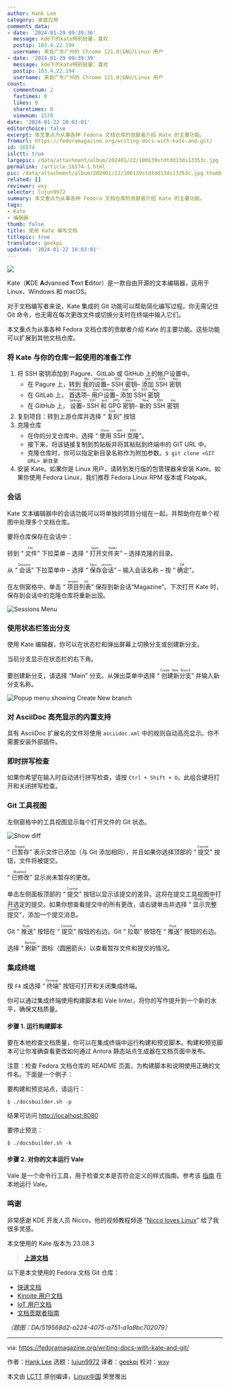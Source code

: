 ```yaml
---
author: Hank Lee
category: 桌面应用
comments_data:
- date: '2024-01-29 09:39:36'
  message: kde下的kate特别轻量，喜欢
  postip: 183.4.22.194
  username: 来自广东广州的 Chrome 121.0|GNU/Linux 用户
- date: '2024-01-29 09:39:39'
  message: kde下的kate特别轻量，喜欢
  postip: 183.4.22.194
  username: 来自广东广州的 Chrome 121.0|GNU/Linux 用户
count:
  commentnum: 2
  favtimes: 0
  likes: 0
  sharetimes: 0
  viewnum: 1570
date: '2024-01-22 10:03:01'
editorchoice: false
excerpt: 本文重点为从事各种 Fedora 文档仓库的贡献者介绍 Kate 的主要功能。
fromurl: https://fedoramagazine.org/writing-docs-with-kate-and-git/
id: 16574
islctt: true
largepic: /data/attachment/album/202401/22/100139stdtdd13ds13353c.jpg
permalink: /article-16574-1.html
pic: /data/attachment/album/202401/22/100139stdtdd13ds13353c.jpg.thumb.jpg
related: []
reviewer: wxy
selector: lujun9972
summary: 本文重点为从事各种 Fedora 文档仓库的贡献者介绍 Kate 的主要功能。
tags:
- Kate
- 编辑器
thumb: false
title: 使用 Kate 编写文档
titlepic: true
translator: geekpi
updated: '2024-01-22 10:03:01'
---
```


![](/data/attachment/album/202401/22/100139stdtdd13ds13353c.jpg)


Kate（**K**DE **A**dvanced **T**ext **E**ditor）是一款自由开源的文本编辑器，适用于 Linux、Windows 和 macOS。


对于文档编写者来说，Kate 集成的 Git 功能可以帮助简化编写过程。你无需记住 Git 命令，也无需在每次更改文件或切换分支时在终端中输入它们。


本文重点为从事各种 Fedora 文档仓库的贡献者介绍 Kate 的主要功能。这些功能可以扩展到其他文档仓库。


### 将 Kate 与你的仓库一起使用的准备工作


1. 将 SSH 密钥添加到 Pagure、GitLab 或 GitHub 上的帐户设置中。
	* 在 Pagure 上，转到 <ruby> 我的设置 <rt>  My Settings </rt></ruby> – <ruby> SSH 密钥 <rt>  SSH Keys </rt></ruby> – <ruby> 添加 SSH 密钥 <rt>  Add SSH Key </rt></ruby>
	* 在 GitLab 上，<ruby> 首选项 <rt>  Preferences </rt></ruby> – <ruby> 用户设置 <rt>  User Settings </rt></ruby> – <ruby> 添加 SSH 密钥 <rt>  Add an SSH Key </rt></ruby>
	* 在 GitHub 上，<ruby> 设置 <rt>  Settings </rt></ruby> – <ruby> SSH 和 GPG 密钥 <rt>  SSH and GPG keys </rt></ruby> – <ruby> 新的 SSH 密钥 <rt>  New SSH key </rt></ruby>
2. 复刻项目：转到上游仓库并选择 “<ruby> 复刻 <rt>  Fork </rt></ruby>” 按钮
3. 克隆仓库
	* 在你的分叉仓库中，选择 “<ruby> 使用 SSH 克隆 <rt>  Clone with SSH </rt></ruby>”。
	* 接下来，将该链接复制到剪贴板并将其粘贴到终端中的 GIT URL 中。
	* 克隆仓库时，你可以指定新目录名称作为附加参数。`$ git clone <GIT URL> 新目录`
4. 安装 Kate。如果你是 Linux 用户，请转到发行版的包管理器来安装 Kate。如果你使用 Fedora Linux，我们推荐 Fedora Linux RPM 版本或 Flatpak。


### 会话


Kate 文本编辑器中的会话功能可以将单独的项目分组在一起，并帮助你在单个视图中处理多个文档仓库。


要将仓库保存在会话中：


转到 “<ruby> 文件 <rt>  File </rt></ruby>” 下拉菜单 – 选择 “<ruby> 打开文件夹 <rt>  Open folder </rt></ruby>” – 选择克隆的目录。


从 “<ruby> 会话 <rt>  Sessions </rt></ruby>” 下拉菜单中 – 选择 “<ruby> 保存会话 <rt>  Save session </rt></ruby>” – 输入会话名称 – 按 “<ruby> 确定 <rt>  OK </rt></ruby>”。


在左侧窗格中，单击 “<ruby> 项目列表 <rt>  project list </rt></ruby>” 保存到新会话“Magazine”。下次打开 Kate 时，保存到会话中的克隆仓库将重新出现。


![Sessions Menu](/data/attachment/album/202401/22/100303o37vnav49ep963z0.png)


### 使用状态栏签出分支


使用 Kate 编辑器，你可以在状态栏和弹出屏幕上切换分支或创建新分支。


当前分支显示在状态栏的右下角。


要创建新分支，请选择 “Main” 分支。从弹出菜单中选择 “<ruby> 创建新分支 <rt>  Create New Branch </rt></ruby>” 并输入新分支名称。


![Popup menu showing Create New branch](/data/attachment/album/202401/22/100303c198h26j58nco2i6.png)


### 对 AsciiDoc 高亮显示的内置支持


具有 AsciiDoc 扩展名的文件将使用 `asciidoc.xml` 中的规则自动高亮显示。你不需要安装外部插件。


### 即时拼写检查


如果你希望在输入时自动进行拼写检查，请按 `Ctrl + Shift + O`。此组合键将打开和关闭拼写检查。


### Git 工具视图


左侧窗格中的工具视图显示每个打开文件的 Git 状态。


![Show diff](/data/attachment/album/202401/22/100304sghr33c0gopmhmbz.png)


“<ruby> 已暂存 <rt>  Staged </rt></ruby>” 表示文件已添加（与 Git 添加相同），并且如果你选择顶部的 “<ruby> 提交 <rt>  Commit </rt></ruby>” 按钮，文件将被提交。


“<ruby> 已修改 <rt>  Modified </rt></ruby>” 显示尚未暂存的更改。


单击左侧面板顶部的 “<ruby> 提交 <rt>  Commit </rt></ruby>” 按钮以显示该提交的差异。这将在提交工具视图中打开选定的提交。如果你想查看提交中的所有更改，请右键单击并选择 “<ruby> 显示完整提交 <rt>  Show Full Commit </rt></ruby>”，添加一个提交消息。


Git “<ruby> 推送 <rt>  Push </rt></ruby>” 按钮在 “<ruby> 提交 <rt>  Commit </rt></ruby>” 按钮的右边。Git “<ruby> 拉取 <rt>  Pull </rt></ruby>” 按钮在 “<ruby> 推送 <rt>  Push </rt></ruby>” 按钮的右边。


选择 “<ruby> 刷新 <rt>  Refresh </rt></ruby>” 图标（圆圈箭头）以查看暂存文件和提交的情况。


### 集成终端


按 `F4` 或选择 “<ruby> 终端 <rt>  Terminal </rt></ruby>” 按钮可打开和关闭集成终端。


你可以通过集成终端使用构建脚本和 Vale linter，将你的写作提升到一个新的水平，确保文档质量。


#### 步骤 1. 运行构建脚本


要在本地检查文档质量，你可以在集成终端中运行构建和预览脚本。构建和预览脚本可让你准确查看更改如何通过 Antora 静态站点生成器在文档页面中发布。


注意：检查 Fedora 文档仓库的 README 页面，为构建脚本和说明使用正确的文件名。下面是一个例子：


要构建和预览站点，请运行：



```
$ ./docsbuilder.sh -p

```

结果可访问 <http://localhost:8080>


要停止预览：



```
$ ./docsbuilder.sh -k

```

#### 步骤 2. 对你的文本运行 Vale


Vale 是一个命令行工具，用于检查文本是否符合定义的样式指南。参考该 [指南](https://docs.fedoraproject.org/en-US/fedora-docs/contributing-docs/tools-vale-linter/) 在本地运行 Vale。


### 鸣谢


非常感谢 KDE 开发人员 Nicco，他的视频教程频道 “[Nicco loves Linux](https://www.youtube.com/c/Niccol%C3%B2Ve)” 给了我很多灵感。


本文使用的 Kate 版本为 23.08.3



> 
> **[上游文档](https://docs.kde.org/stable5/en/kate/kate/index.html)**
> 
> 
> 


以下是本文使用的 Fedora 文档 Git 仓库：


* [快速文档](https://pagure.io/fedora-docs/quick-docs.git)
* [Kinoite 用户文档](https://pagure.io/fedora-kde/kinoite-docs.git)
* [IoT 用户文档](https://github.com/fedora-iot/iot-docs.git)
* [文档贡献者指南](https://gitlab.com/fedora/docs/community-tools/documentation-contributors-guide.git)


*（题图：DA/519568d2-a224-4075-a751-a1a8bc702079）*




---


via: <https://fedoramagazine.org/writing-docs-with-kate-and-git/>


作者：[Hank Lee](https://fedoramagazine.org/author/hankuoffroad/) 选题：[lujun9972](https://github.com/lujun9972) 译者：[geekpi](https://github.com/geekpi) 校对：[wxy](https://github.com/wxy)


本文由 [LCTT](https://github.com/LCTT/TranslateProject) 原创编译，[Linux中国](https://linux.cn/) 荣誉推出